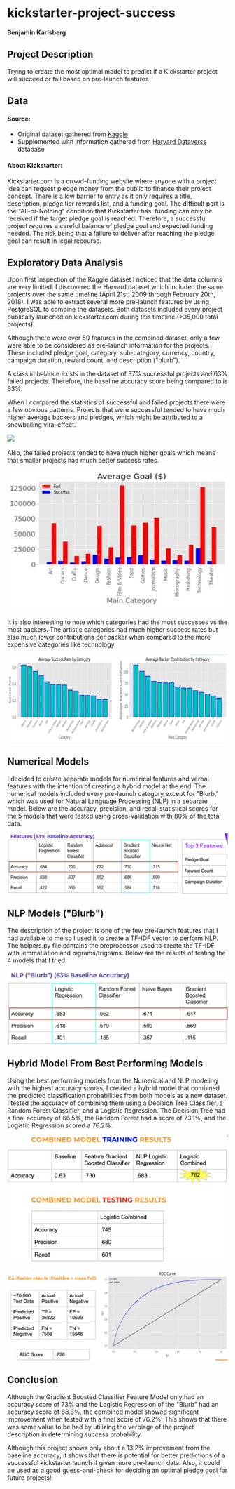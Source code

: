 # kickstarter-project-success
**Benjamin Karlsberg**

## Project Description

Trying to create the most optimal model to predict if a Kickstarter project will succeed or fail based on pre-launch features


## Data

#### Source:

* Original dataset gathered from [Kaggle](https://www.kaggle.com/kemical/kickstarter-projects)
* Supplemented with information gathered from [Harvard Dataverse](https://dataverse.harvard.edu/dataset.xhtml?persistentId=doi:10.7910/DVN/EOYBXM) database

#### About Kickstarter:

Kickstarter.com is a crowd-funding website where anyone with a project idea can request pledge money from the public to finance their project concept. There is a low barrier to entry as it only requires a title, description, pledge tier rewards list, and a funding goal. The difficult part is the "All-or-Nothing" condition that Kickstarter has: funding can only be received if the target pledge goal is reached. Therefore, a successful project requires a careful balance of pledge goal and expected funding needed. The risk being that a failure to deliver after reaching the pledge goal can result in legal recourse.


## Exploratory Data Analysis

Upon first inspection of the Kaggle dataset I noticed that the data columns are very limited. I discovered the Harvard dataset which included the same projects over the same timeline (April 21st, 2009 through February 20th, 2018). I was able to extract several more pre-launch features by using PostgreSQL to combine the datasets. Both datasets included every project publically launched on kickstarter.com during this timeline (>35,000 total projects).

Although there were over 50 features in the combined dataset, only a few were able to be considered as pre-launch information for the projects. These included pledge goal, category, sub-category, currency, country, campaign duration, reward count, and description ("blurb").

A class imbalance exists in the dataset of 37% successful projects and 63% failed projects. Therefore, the baseline accuracy score being compared to is 63%.

When I compared the statistics of successful and failed projects there were a few obvious patterns. Projects that were successful tended to have much higher average backers and pledges, which might be attributed to a snowballing viral effect.

![](images/backers_and_pledges.png)

Also, the failed projects tended to have much higher goals which means that smaller projects had much better success rates.

![](images/average_goal.png)

It is also interesting to note which categories had the most successes vs the most backers. The artistic categories had much higher success rates but also much lower contributions per backer when compared to the more expensive categories like technology.

![](images/successes_category.png)


## Numerical Models

I decided to create separate models for numerical features and verbal features with the intention of creating a hybrid model at the end. The numerical models included every pre-launch category except for "Blurb," which was used for Natural Language Processing (NLP) in a separate model. Below are the accuracy, precision, and recall statistical scores for the 5 models that were tested using cross-validation with 80% of the total data.

![](images/cross_val_features.png)


## NLP Models ("Blurb")

The description of the project is one of the few pre-launch features that I had available to me so I used it to create a TF-IDF vector to perform NLP. The helpers.py file contains the preprocessor used to create the TF-IDF with lemmatiation and bigrams/trigrams. Below are the results of testing the 4 models that I tried.

![](images/NLP_blurb.png)


## Hybrid Model From Best Performing Models

Using the best performing models from the Numerical and NLP modeling with the highest accuracy scores, I created a hybrid model that combined the predicted classification probabilities from both models as a new dataset. I tested the accuracy of combining them using a Decision Tree Classifier, a Random Forest Classifier, and a Logistic Regression. The Decision Tree had a final accuracy of 66.5%, the Random Forest had a score of 73.1%, and the Logistic Regression scored a 76.2%.

![](images/final_results.png)

![](images/confusion_matrix.png)

## Conclusion

Although the Gradient Boosted Classifier Feature Model only had an accuracy score of 73% and the Logistic Regression of the "Blurb" had an accuracy score of 68.3%, the combined model showed significant improvement when tested with a final score of 76.2%. This shows that there was some value to be had by utilizing the verbiage of the project description in determining success probability.

Although this project shows only about a 13.2% improvement from the baseline accuracy, it shows that there is potential for better predictions of a successful kickstarter launch if given more pre-launch data. Also, it could be used as a good guess-and-check for deciding an optimal pledge goal for future projects!


